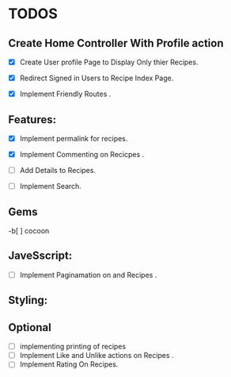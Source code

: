TODOS
=====

## Create Home Controller With Profile action
- [x] Create User profile Page to Display Only thier Recipes.
- [x] Redirect Signed in Users to Recipe Index Page.
- [x] Implement Friendly Routes .



## Features:
- [x] Implement permalink for recipes.
- [x] Implement Commenting on Recicpes .
- [ ] Add Details to Recipes.
- [ ] Implement Search.


## Gems
-b[ ] cocoon





## JaveSscript:

- [ ] Implement Paginamation on and Recipes .


## Styling:





## Optional
- [ ] implementing printing of recipes
- [ ] Implement Like and Unlike actions on Recipes .
- [ ] Implement Rating On Recipes.
